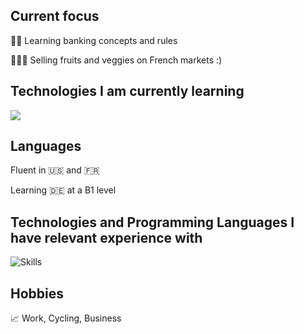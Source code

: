 ## Current focus

<p>🧑‍💻 Learning banking concepts and rules</p>
<p>🍉🍊🥒 Selling fruits and veggies on French markets :)</p>


## Technologies I am currently learning

<img src="https://skillicons.dev/icons?i=gcp,azure,linux&perline=4"/>


## Languages

<p>Fluent in 🇺🇸 and 🇫🇷</p>
<p>Learning 🇩🇪 at a B1 level</p>


## Technologies and Programming Languages I have relevant experience with

<img src="https://skillicons.dev/icons?i=py,django,docker,vscode,latex,react,vue,svelte,ts" alt="Skills" />


## Hobbies

<p>📈 Work, Cycling, Business</p>


<!---
teloryfrozy/teloryfrozy is a ✨ special ✨ repository because its `README.md` (this file) appears on your GitHub profile.
You can click the Preview link to take a look at your changes.
--->
